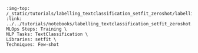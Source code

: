```{grid-item-card}  🔫 Embed, zero-shot, and few-shot with Sentence Transformers and SetFit
:img-top: /_static/tutorials/labelling_textclassification_setfit_zeroshot/labelling_textclassification_setfit_zeroshot.png
:link: ../../tutorials/notebooks/labelling_textclassification_setfit_zeroshot.html
MLOps Steps: Training \
NLP Tasks: TextClassification \
Libraries: setfit \
Techniques: Few-shot
```
